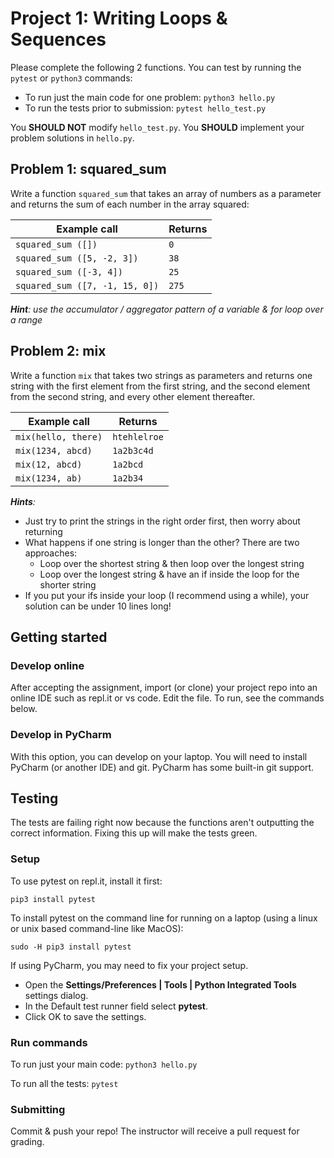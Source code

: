 # Project 1: Writing Loops & Sequences
Please complete the following 2 functions. You can test by running the `pytest` or `python3` commands:

* To run just the main code for one problem: `python3 hello.py`
* To run the tests prior to submission: `pytest hello_test.py`

You **SHOULD NOT** modify `hello_test.py`.
You **SHOULD** implement your problem solutions in `hello.py`.

## Problem 1: squared_sum

Write a function ```squared_sum``` that takes an array of numbers as a parameter and returns the sum of each number in the array squared:

| **Example call** | **Returns** |
| -------------- | --------- |
| `squared_sum ([])` | `0` |
| `squared_sum ([5, -2, 3])` | `38` |
| `squared_sum ([-3, 4])` | `25` |
| `squared_sum ([7, -1, 15, 0])` | `275` |

_**Hint**: use the accumulator / aggregator pattern of a variable & for loop over a range_

## Problem 2: mix

Write a function `mix` that takes two strings as parameters and returns one string with the first element from the first string, and the second element from the second string, and every other element thereafter.

| **Example call** | **Returns** |
| -------------- | --------- |
| `mix(hello, there)` | `htehlelroe` |
| `mix(1234, abcd)` | `1a2b3c4d` |
| `mix(12, abcd)` | `1a2bcd` |
| `mix(1234, ab)` | `1a2b34` |

_**Hints**:_
* Just try to print the strings in the right order first, then worry about returning 
* What happens if one string is longer than the other? There are two approaches:
  * Loop over the shortest string & then loop over the longest string
  * Loop over the longest string & have an if inside the loop for the shorter string
* If you put your ifs inside your loop (I recommend using a while), your solution can be under 10 lines long!

## Getting started

### Develop online

After accepting the assignment, import (or clone) your project repo into an online IDE such as repl.it or vs code. Edit the file. To run, see the commands below.

### Develop in PyCharm

With this option, you can develop on your laptop. You will need to install PyCharm (or another IDE) and git. PyCharm has some built-in git support.

## Testing
The tests are failing right now because the functions aren't outputting the correct information. Fixing this up will make the tests green.

### Setup
To use pytest on repl.it, install it first:

`pip3 install pytest`

To install pytest on the command line for running on a laptop (using a linux or unix based command-line like MacOS):

`sudo -H pip3 install pytest`

If using PyCharm, you may need to fix your project setup.
- Open the **Settings/Preferences | Tools | Python Integrated Tools** settings dialog.
- In the Default test runner field select **pytest**.
- Click OK to save the settings.

### Run commands
To run just your main code:
`python3 hello.py`

To run all the tests:
`pytest`

### Submitting
Commit & push your repo! The instructor will receive a pull request for grading.
